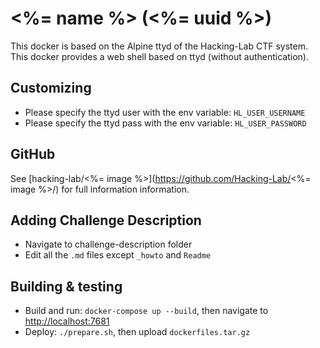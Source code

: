 # <%= name %> (<%= uuid %>)
This docker is based on the Alpine ttyd of the Hacking-Lab CTF system.  
This docker provides a web shell based on ttyd (without authentication).

## Customizing
- Please specify the ttyd user with the env variable: `HL_USER_USERNAME`
- Please specify the ttyd pass with the env variable: `HL_USER_PASSWORD`

## GitHub
See [hacking-lab/<%= image %>](https://github.com/Hacking-Lab/<%= image %>/) for full information information.

## Adding Challenge Description
- Navigate to challenge-description folder
- Edit all the `.md` files except `_howto` and `Readme` 

## Building & testing
- Build and run: `docker-compose up --build`, then navigate to [http://localhost:7681](http://localhost:7681)
- Deploy: `./prepare.sh`, then upload `dockerfiles.tar.gz`
